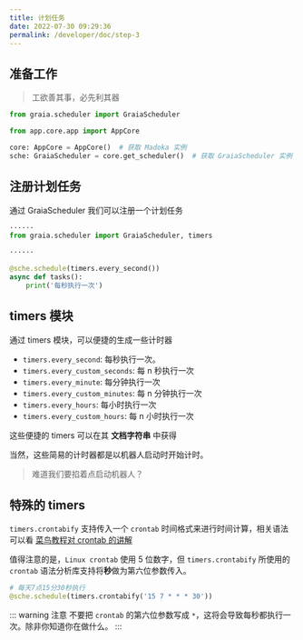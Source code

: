 ```yaml
---
title: 计划任务
date: 2022-07-30 09:29:36
permalink: /developer/doc/step-3
---
```


## 准备工作

> 工欲善其事，必先利其器

``` python
from graia.scheduler import GraiaScheduler

from app.core.app import AppCore

core: AppCore = AppCore()  # 获取 Madoka 实例
sche: GraiaScheduler = core.get_scheduler()  # 获取 GraiaScheduler 实例
```

## 注册计划任务

通过 GraiaScheduler 我们可以注册一个计划任务

``` python
······
from graia.scheduler import GraiaScheduler, timers

······

@sche.schedule(timers.every_second())
async def tasks():
    print('每秒执行一次')
```

## timers 模块

通过 timers 模块，可以便捷的生成一些计时器

- `timers.every_second`: 每秒执行一次。
- `timers.every_custom_seconds`: 每 n 秒执行一次
- `timers.every_minute`: 每分钟执行一次
- `timers.every_custom_minutes`: 每 n 分钟执行一次
- `timers.every_hours`: 每小时执行一次
- `timers.every_custom_hours`: 每 n 小时执行一次

这些便捷的 timers 可以在其 **文档字符串** 中获得

当然，这些简易的计时器都是以机器人启动时开始计时。

> 难道我们要掐着点启动机器人？

## 特殊的 timers

`timers.crontabify` 支持传入一个 `crontab` 时间格式来进行时间计算，相关语法可以看 [菜鸟教程对 crontab 的讲解](https://www.runoob.com/linux/linux-comm-crontab.html)

值得注意的是，`Linux crontab` 使用 5 位数字，但 `timers.crontabify` 所使用的 `crontab` 语法分析库支持将**秒**做为第六位参数传入。

``` python
# 每天7点15分30秒执行
@sche.schedule(timers.crontabify('15 7 * * * 30'))
```

::: warning 注意
不要把 `crontab` 的第六位参数写成 `*`，这将会导致每秒都执行一次。除非你知道你在做什么。
:::